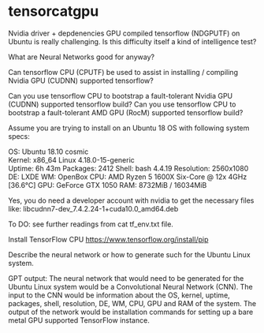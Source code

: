 # tensorcatgpu
Nvidia driver + depdenencies GPU compiled tensorflow (NDGPUTF) on Ubuntu is really challenging. Is this difficulty itself a kind of intelligence test? 

What are Neural Networks good for anyway? 

Can tensorflow CPU (CPUTF) be used to assist in installing / compiling Nvidia GPU (CUDNN) supported tensorflow?

Can you use tensorflow CPU to bootstrap a fault-tolerant Nvidia GPU (CUDNN) supported tensorflow build?
Can you use tensorflow CPU to bootstrap a fault-tolerant AMD GPU (RocM) supported tensorflow build?


Assume you are trying to install on an Ubuntu 18 OS with following system specs: 

OS: Ubuntu 18.10 cosmic                                                                                              
 Kernel: x86_64 Linux 4.18.0-15-generic                    
 Uptime: 6h 43m
 Packages: 2412
 Shell: bash 4.4.19
 Resolution: 2560x1080
 DE: LXDE
 WM: OpenBox
 CPU: AMD Ryzen 5 1600X Six-Core @ 12x 4GHz [36.6°C]
 GPU: GeForce GTX 1050
 RAM: 8732MiB / 16034MiB


Yes, you do need a developer account with nvidia to get the necessary files like: libcudnn7-dev_7.4.2.24-1+cuda10.0_amd64.deb

To DO: see further readings from cat tf_env.txt file. 

Install TensorFlow CPU 
https://www.tensorflow.org/install/pip


Describe the neural network or how to generate such for the Ubuntu Linux system.

GPT output:
The neural network that would need to be generated for the Ubuntu Linux system would be a Convolutional Neural Network (CNN). The input to the CNN would be information about the OS, kernel, uptime, packages, shell, resolution, DE, WM, CPU, GPU and RAM of the system. The output of the network would be installation commands for setting up a bare metal GPU supported TensorFlow instance.

